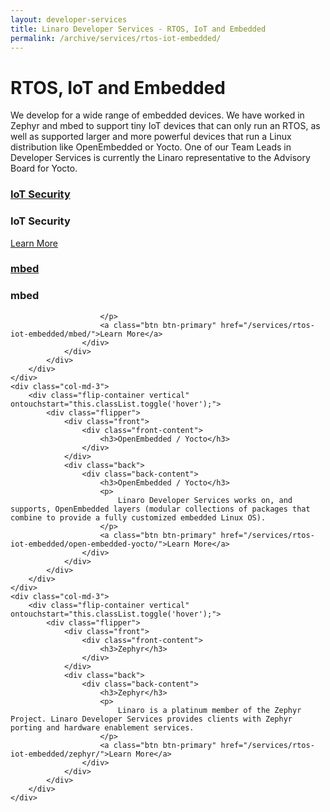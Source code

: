 ```yaml
---
layout: developer-services
title: Linaro Developer Services - RTOS, IoT and Embedded 
permalink: /archive/services/rtos-iot-embedded/
---
```

# RTOS, IoT and Embedded 

We develop for a wide range of embedded devices. 
We have worked in Zephyr and mbed to support tiny IoT devices that can only run an RTOS, as well as supported larger and more powerful devices that run a Linux distribution like OpenEmbedded or Yocto.  One of our Team Leads in Developer Services is currently the Linaro representative to the Advisory Board for Yocto.


<div id="flippers">
    <div class="col-md-3">
        <div class="flip-container vertical" ontouchstart="this.classList.toggle('hover');">
            <div class="flipper">
                <div class="front">
                    <div class="front-content">
                        <a href="/services/rtos-iot-embedded/iot-security/">
                            <h3>IoT Security</h3>
                        </a>
                    </div>
                </div>
                <div class="back">
                    <div class="back-content">
                        <h3>IoT Security</h3>
                        <a class="btn btn-primary" href="/services/rtos-iot-embedded/iot-security/">Learn More</a>
                    </div>
                </div>
            </div>
        </div>
    </div>
    <div class="col-md-3">
        <div class="flip-container vertical" ontouchstart="this.classList.toggle('hover');">
            <div class="flipper">
                <div class="front">
                    <div class="front-content">
                        <a href="/services/rtos-iot-embedded/mbed/">
                            <h3>mbed</h3>
                        </a>
                    </div>
                </div>
                <div class="back">
                    <div class="back-content">
                        <h3>mbed</h3>
                        <p>
                            
                        </p>
                        <a class="btn btn-primary" href="/services/rtos-iot-embedded/mbed/">Learn More</a>
                    </div>
                </div>
            </div>
        </div>
    </div>
    <div class="col-md-3">
        <div class="flip-container vertical" ontouchstart="this.classList.toggle('hover');">
            <div class="flipper">
                <div class="front">
                    <div class="front-content">
                        <h3>OpenEmbedded / Yocto</h3>
                    </div>
                </div>
                <div class="back">
                    <div class="back-content">
                        <h3>OpenEmbedded / Yocto</h3>
                        <p>
                            Linaro Developer Services works on, and supports, OpenEmbedded layers (modular collections of packages that combine to provide a fully customized embedded Linux OS).
                        </p>
                        <a class="btn btn-primary" href="/services/rtos-iot-embedded/open-embedded-yocto/">Learn More</a>
                    </div>
                </div>
            </div>
        </div>
    </div>
    <div class="col-md-3">
        <div class="flip-container vertical" ontouchstart="this.classList.toggle('hover');">
            <div class="flipper">
                <div class="front">
                    <div class="front-content">
                        <h3>Zephyr</h3>
                    </div>
                </div>
                <div class="back">
                    <div class="back-content">
                        <h3>Zephyr</h3>
                        <p>
                            Linaro is a platinum member of the Zephyr Project. Linaro Developer Services provides clients with Zephyr porting and hardware enablement services.
                        </p>
                        <a class="btn btn-primary" href="/services/rtos-iot-embedded/zephyr/">Learn More</a>
                    </div>
                </div>
            </div>
        </div>
    </div>
    

</div>